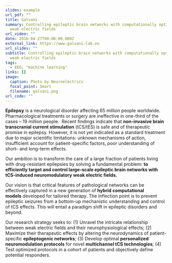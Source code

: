 ```yaml
---
slides: example
url_pdf: ""
title: Galvani
summary: Controlling epileptic brain networks with computationally optimized
  weak electric fields
url_video: ""
date: 2016-04-27T00:00:00.000Z
external_link: https://www.galvani-lab.eu
url_slides: ""
subtitle: Controlling epileptic brain networks with computationally optimized
  weak electric fields
tags:
  - EEG; "machine learning"
links: []
image:
  caption: Photo by Neuroelectrics
  focal_point: Smart
  filename: galvani.png
url_code: ""
---
```

**Epilepsy** is a neurological disorder affecting 65 million people worldwide. Pharmacological treatments or surgery are ineffective in one-third of the cases – 19 million people.  Recent findings indicate that **non-invasive brain transcranial current stimulation** (tCS/tES) is safe and of therapeutic promise in epilepsy. However, it is not yet indicated as a standard treatment due to major scientific limitations: unknown mechanisms of action, insufficient account for patient-specific factors, poor understanding of short- and long-term effects.

Our ambition is to transform the care of a large fraction of patients living with drug-resistant epilepsies by solving a fundamental problem: **to efficiently target and control large-scale epileptic brain networks with tCS-induced neuromodulatory weak electric fields.**

Our vision is that critical features of pathological networks can be effectively captured in a new generation of **hybrid computational models** developed for tailored therapy. The inflection point is to prevent epileptic seizures from a bottom-up mechanistic understanding and control of tCS effects. This will entail a paradigm shift in epileptic disorders and beyond.

Our research strategy seeks to: (1) Unravel the intricate relationship between weak electric fields and their neurophysiological effects; (2) Maximize their therapeutic effects by altering the neurodynamics of patient-specific **epileptogenic networks**; (3) Develop optimal **personalized neuromodulation protocols** for novel **multichannel tCS technologies**; (4) Test optimized protocols in a cohort of patients and objectively define potential responders.